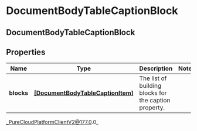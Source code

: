 # DocumentBodyTableCaptionBlock

## DocumentBodyTableCaptionBlock

## Properties

|Name | Type | Description | Notes|
|------------ | ------------- | ------------- | -------------|
| **blocks** | [**[DocumentBodyTableCaptionItem]**]([DocumentBodyTableCaptionItem]) | The list of building blocks for the caption property. | |



_PureCloudPlatformClientV2@177.0.0_
